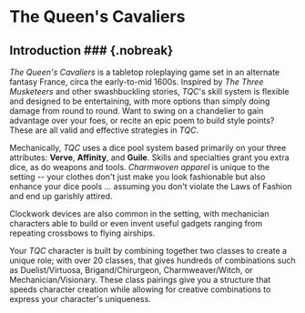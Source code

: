 # The Queen's Cavaliers

## Introduction ###                                                                                    {.nobreak}

*The Queen's Cavaliers* is a tabletop roleplaying game set in an alternate fantasy France, circa the early-to-mid 1600s. 
Inspired by *The Three Musketeers* and other swashbuckling stories, *TQC*'s skill system is flexible and designed to be
entertaining, with more options than simply doing damage from round to round. Want to swing on a chandelier to gain 
advantage over your foes, or recite an epic poem to build style points? These are all valid and effective strategies in *TQC*.

Mechanically, *TQC* uses a dice pool system based primarily on your three attributes: **Verve**, **Affinity**, and **Guile**. 
Skills and specialties grant you extra dice, as do weapons and tools. *Charmwoven apparel* is unique to the setting -- 
your clothes don't just make you look fashionable but also enhance your dice pools ... assuming you don't violate the 
Laws of Fashion and end up garishly attired.

Clockwork devices are also common in the setting, with mechanician characters able to build or even invent useful gadgets 
ranging from repeating crossbows to flying airships.

Your *TQC* character is built by combining together two classes to create a unique role; with over 20 classes, that gives 
hundreds of combinations such as Duelist/Virtuosa, Brigand/Chirurgeon, Charmweaver/Witch, or Mechanician/Visionary. 
These class pairings give you a structure that speeds character creation while allowing for creative combinations to express 
your character's uniqueness.


